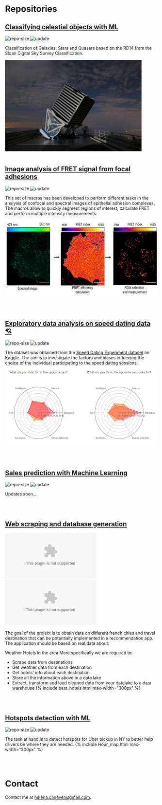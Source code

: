 # Repositories

## [Classifying celestial objects with ML](https://github.com/HelenaCanever/Classifying-celestial-objects-with-ML)

![repo-size](https://shields.io/github/repo-size/HelenaCanever/Classifying-celestial-objects-with-ML)
![update](https://badges.pufler.dev/updated/HelenaCanever/Classifying-celestial-objects-with-ML)

Classification of Galaxies, Stars and Quasars based on the RD14 from the Sloan Digital Sky Survey Classification. 

[<img src="assets/images/68747470733a2f2f7777772e736473732e6f72672f77702d636f6e74656e742f75706c6f6164732f323031362f30372f736473735f6761756c6d65312e6a7067.jfif" align="center" height=300/>](https://github.com/HelenaCanever/Image-analysis)
<br/><br/>

## [Image analysis of FRET signal from focal adhesions](https://github.com/HelenaCanever/Image-analysis)

![repo-size](https://shields.io/github/repo-size/HelenaCanever/Image-analysis)
![update](https://badges.pufler.dev/updated/HelenaCanever/Image-analysis)

This set of macros has been developed to perform different tasks in the analysis of confocal and spectral images of epithelial adhesion complexes. The macros allow to quickly segment regions of interest, calculate FRET and perform multiple intensity measurements.

[<img src="assets/images/FRET.png" align="center" height=250/>](https://github.com/HelenaCanever/Image-analysis)

<br/><br/>

## [Exploratory data analysis on speed dating data 💘](https://github.com/HelenaCanever/EDA-on-speed-dating-data)

![repo-size](https://shields.io/github/repo-size/HelenaCanever/EDA-on-speed-dating-data)
![update](https://badges.pufler.dev/updated/HelenaCanever/EDA-on-speed-dating-data)

The dataset was obtained from the [Speed Dating Experiment dataset](https://www.kaggle.com/datasets/annavictoria/speed-dating-experiment) on Kaggle.
The aim is to investigate the factors and biases influecing the choice of the individual participating to the speed dating sessions.

[<img src="assets/images/speeddating_plot.png" align="center" height=250/>](https://github.com/HelenaCanever/EDA-on-speed-dating-data)

<br/><br/>

## [Sales prediction with Machine Learning](https://github.com/HelenaCanever/Sales-Prediction-with-ML)

![repo-size](https://shields.io/github/repo-size/HelenaCanever/Sales-Prediction-with-ML)
![update](https://badges.pufler.dev/updated/HelenaCanever/Sales-Prediction-with-ML)

Updates soon...

<br/><br/>

## [Web scraping and database generation](https://github.com/HelenaCanever/Web-scarping-and-database-generation-from-bookings.com)

![repo-size](https://shields.io/github/repo-size/HelenaCanever/Web-scarping-and-database-generation-from-bookings.com)
![update](https://badges.pufler.dev/updated/HelenaCanever/Web-scarping-and-database-generation-from-bookings.com)

The goal of the project is to obtain data on different french cities and travel destination that can be potentially implemented in a recommendation app. The application should be based on real data about:

Weather
Hotels in the area
More specifically we are required to:
- Scrape data from destinations
- Get weather data from each destination
- Get hotels' info about each destination
- Store all the information above in a data lake
- Extract, transform and load cleaned data from your datalake to a data warehouse
{% include best_hotels.html max-width="300px" %}

<br/><br/>

## [Hotspots detection with ML](https://github.com/HelenaCanever/Hotspot-detection-with-ML)

![repo-size](https://shields.io/github/repo-size/HelenaCanever/Hotspot-detection-with-ML)
![update](https://badges.pufler.dev/updated/HelenaCanever/Hotspot-detection-with-ML)

The task at hand is to detect hotspots for Uber pickup in NY to better help drivers be where they are needed.
{% include Hour_map.html max-width="300px" %}

<br/><br/>
# Contact
Contact me at [helena.canever@gmail.com](mailto:helena.canever@gmail.com).

<br/><br/>
